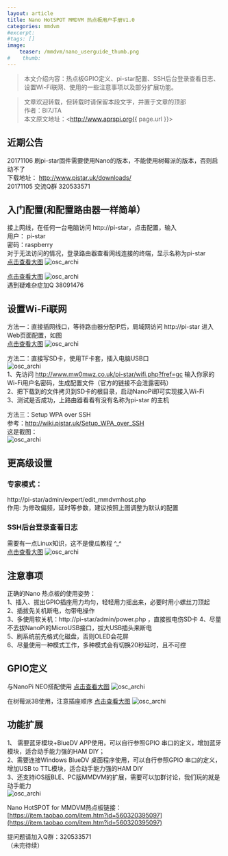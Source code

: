 ```yaml
---
layout: article
title: Nano HotSPOT MMDVM 热点板用户手册V1.0
categories: mmdvm
#excerpt:
#tags: []
image:
    teaser: /mmdvm/nano_userguide_thumb.png
#    thumb:
---
```



> 本文介绍内容：热点板GPIO定义、pi-star配置、SSH后台登录查看日志、设置Wi-Fi联网、使用的一些注意事项以及部分扩展功能。 

> 文章欢迎转载，但转载时请保留本段文字，并置于文章的顶部  
> 作者：BI7JTA  
> 本文原文地址：<http://www.aprspi.org{{ page.url }}>

## 近期公告
20171106 刷pi-star固件需要使用Nano的版本，不能使用树莓派的版本，否则启动不了  
下载地址： http://www.pistar.uk/downloads/  
20171105 交流Q群 320533571  


## 入门配置(和配置路由器一样简单）
接上网线，在任何一台电脑访问 http://pi-star，点击配置，输入  
用户： pi-star   
密码：raspberry  
对于无法访问的情况，登录路由器查看网线连接的终端，显示名称为pi-star  
[点击查看大图](http://www.aprspi.org/images/mmdvm/pistar_conf_1.png) 
![osc_archi](/images/mmdvm/pistar_conf_1.png)   

[点击查看大图](http://www.aprspi.org/images/mmdvm/pistar_conf_2.png) 
![osc_archi](/images/mmdvm/pistar_conf_2.png)   
遇到疑难杂症加Q 38091476  

## 设置Wi-Fi联网
方法一：直接插网线口，等待路由器分配IP后，局域网访问 http://pi-star 进入Web页面配置，如图  
[点击查看大图](http://www.aprspi.org/images/mmdvm/nano_userguide_wifi_web.png) 
![osc_archi](/images/mmdvm/nano_userguide_wifi_web.png)   

方法二：直接写SD卡，使用TF卡套，插入电脑USB口  
![osc_archi](/images/mmdvm/nano_userguide_wifi_conf.png)   
1、先访问 http://www.mw0mwz.co.uk/pi-star/wifi.php?fref=gc 输入你家的Wi-Fi用户名密码，生成配置文件（官方的链接不会泄露密码）  
2、把下载到的文件拷贝到SD卡的根目录，启动NanoPi即可实现接入Wi-Fi  
3、测试是否成功，上路由器看看有没有名称为pi-star 的主机  

方法三：Setup WPA over SSH  
参考：http://wiki.pistar.uk/Setup_WPA_over_SSH  
这是截图：  
![osc_archi](/images/mmdvm/nano_userguide_wifi_ssh.png) 

## 更高级设置
### 专家模式：  
http://pi-star/admin/expert/edit_mmdvmhost.php  
作用: 为修改偏频，延时等参数，建议按照上图调整为默认的配置  

### SSH后台登录查看日志
需要有一点Linux知识，这不是傻瓜教程 ^_^  
[点击查看大图](http://www.aprspi.org/images/mmdvm/pistar_ssh_login_err.png) 
![osc_archi](/images/mmdvm/pistar_ssh_login_err.png) 

## 注意事项
正确的Nano 热点板的使用姿势：    
1、插入、拔出GPIO插座用力均匀，轻轻用力摇出来，必要时用小螺丝刀顶起  
2、插拔先关机断电，勿带电操作  
3、多使用软关机：http://pi-star/admin/power.php ，直接拔电伤SD卡 
4、尽量不去拔NanoPi的MicroUSB接口，拔大USB插头来断电  
5、刷系统前先格式化磁盘，否则OLED会花屏  
6、尽量使用一种模式工作，多种模式会有切换20秒延时，且不可控

## GPIO定义
与NanoPi NEO搭配使用 [点击查看大图](http://www.aprspi.org/images/mmdvm/nano_userguide_gpio.png) 
 ![osc_archi](/images/mmdvm/nano_userguide_gpio.png)  

在树莓派3B使用，注意插座顺序 [点击查看大图](http://www.aprspi.org/images/mmdvm/nano_userguide_rasp3b.png) 
![osc_archi](/images/mmdvm/nano_userguide_rasp3b.png)  

## 功能扩展
1、 需要蓝牙模块+BlueDV APP使用，可以自行参照GPIO 串口的定义，增加蓝牙模块，适合动手能力强的HAM DIY；  
2、需要连接Windows BlueDV 桌面程序使用，可以自行参照GPIO 串口的定义，增加USB to TTL模块，适合动手能力强的HAM DIY   
3、还支持iOS版BLE、PC版MMDVM的扩展，需要可以加群讨论，我们玩的就是动手能力     
![osc_archi](/images/mmdvm/nano_userguide_usb.png) 

Nano HotSPOT for MMDVM热点板链接：  
[https://item.taobao.com/item.htm?id=560320395097](https://item.taobao.com/item.htm?id=560320395097)   

提问题请加入Q群：320533571  
（未完待续）





